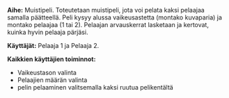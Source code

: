 **Aihe:** Muistipeli. Toteutetaan muistipeli, jota voi pelata kaksi pelaajaa samalla päätteellä.
Peli kysyy alussa vaikeusastetta (montako kuvaparia) ja montako pelaajaa (1 tai 2). Pelaajan arvauskerrat lasketaan ja kertovat, kuinka hyvin pelaaja pärjäsi.

**Käyttäjät:** Pelaaja 1 ja Pelaaja 2.

**Kaikkien käyttäjien toiminnot:**

- Vaikeustason valinta
- Pelaajien määrän valinta
- pelin pelaaminen valitsemalla kaksi ruutua pelikentältä
